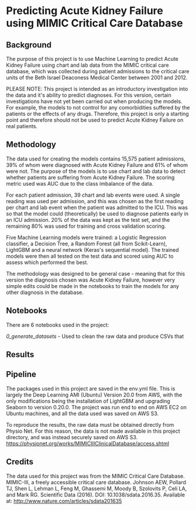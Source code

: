 # Predicting Acute Kidney Failure using MIMIC Critical Care Database

## Background
The purpose of this project is to use Machine Learning to predict Acute Kidney Failure using chart and lab data from the MIMIC critical care database, which was collected during patient admissions to the critical care units of the Beth Israel Deaconess Medical Center between 2001 and 2012.

PLEASE NOTE: This project is intended as an introductory investigation into the data and it's ability to predict diagnoses. For this version, certain investigations have not yet been carried out when producing the models. For example, the models to not control for any comorbidities suffered by the patients or the effects of any drugs. Therefore, this project is only a starting point and therefore should not be used to predict Acute Kidney Failure on real patients.

## Methodology
The data used for creating the models contains 15,575 patient admissions, 39% of whom were diagnosed with Acute Kidney Failure and 61% of whom were not. The purpose of the models is to use chart and lab data to detect whether patients are suffering from Acute Kidney Failure. The scoring metric used was AUC due to the class imbalance of the data.

For each patient admission, 39 chart and lab events were used. A single reading was used per admission, and this was chosen as the first reading per chart and lab event when the patient was admitted to the ICU. This was so that the model could (theoretically) be used to diagnose patients early in an ICU admission. 20% of the data was kept as the test set, and the remaining 80% was used for training and cross validation scoring.

Five Machine Learning models were trained: a Logistic Regression classifier, a Decision Tree, a Random Forest (all from Scikit-Learn), LightGBM and a neural network (Keras's sequential model). The trained models were then all tested on the test data and scored using AUC to assess which performed the best.

The methodology was designed to be general case - meaning that for this version the diagnosis chosen was Acute Kidney Failure, however very simple edits could be made in the notebooks to train the models for any other diagnosis in the database.

## Notebooks
There are 6 notebooks used in the project:

*0_generate_datasets* - Used to clean the raw data and produce CSVs that


## Results


## Pipeline
The packages used in this project are saved in the env.yml file. This is largely the Deep Learning AMI (Ubuntu) Version 20.0 from AWS, with the only modifications being the installation of LightGBM and upgrading Seaborn to version 0.20.0. The project was run end to end on AWS EC2 on Ubuntu machines, and all the data used was saved on AWS S3.

To reproduce the results, the raw data must be obtained directly from Physio Net. For this reason, the data is not made available in this project directory, and was instead securely saved on AWS S3. https://physionet.org/works/MIMICIIIClinicalDatabase/access.shtml

## Credits
The data used for this project was from the MIMIC Critical Care Database.
MIMIC-III, a freely accessible critical care database. Johnson AEW, Pollard TJ, Shen L, Lehman L, Feng M, Ghassemi M, Moody B, Szolovits P, Celi LA, and Mark RG. Scientific Data (2016). DOI: 10.1038/sdata.2016.35. Available at: http://www.nature.com/articles/sdata201635
